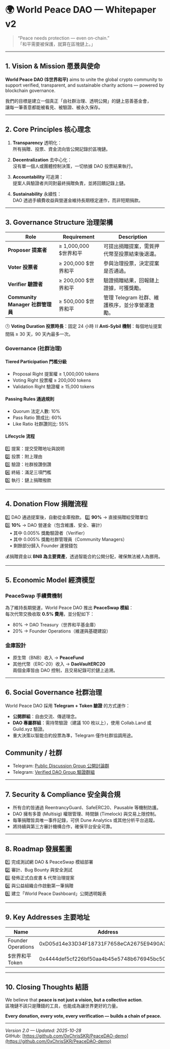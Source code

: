 # 🌍 World Peace DAO — Whitepaper v2  
> “Peace needs protection — even on-chain.”  
> 「和平需要被保護，就算在區塊鏈上。」

---

## 1. Vision & Mission 愿景與使命

**World Peace DAO ($世界和平)** aims to unite the global crypto community to support verified, transparent, and sustainable charity actions — powered by blockchain governance.  

我們的目標是建立一個真正「由社群治理、透明公開」的鏈上慈善基金會，  
讓每一筆善意都能被看見、被驗證、被永久保存。

---

## 2. Core Principles 核心理念
1. **Transparency** 透明化：  
   所有捐贈、投票、資金流向皆公開記錄於區塊鏈。  

2. **Decentralization** 去中心化：  
   沒有單一個人或團體控制決策，一切依據 DAO 投票結果執行。  

3. **Accountability** 可追溯：  
   提案人與驗證者共同對最終捐贈負責，並將回饋記錄上鏈。  

4. **Sustainability** 永續性：  
   DAO 透過手續費收益與營運金維持長期穩定運作，而非短期捐款。

---

## 3. Governance Structure 治理架構
| Role | Requirement | Description |
|------|--------------|-------------|
| **Proposer 提案者** | ≥ 1,000,000 $世界和平 | 可提出捐贈提案，需質押代幣至投票結束後退還。 |
| **Voter 投票者** | ≥ 200,000 $世界和平 | 參與治理投票，決定提案是否通過。 |
| **Verifier 驗證者** | ≥ 200,000 $世界和平 | 驗證捐贈結果，回報鏈上證據，可獲獎勵。 |
| **Community Manager 社群管理員** | ≥ 500,000 $世界和平 | 管理 Telegram 社群、維護秩序，並分享營運激勵。 |

🕒 **Voting Duration 投票時長**：固定 24 小時
⛓ **Anti-Sybil 機制**：每個地址提案間隔 ≥ 30 天，90 天內最多一次。

### Governance (社群治理)

#### Tiered Participation 門檻分級
- Proposal Right 提案權 ≥ 1,000,000 tokens  
- Voting Right 投票權 ≥ 200,000 tokens  
- Validation Right 驗證權 ≥ 15,000 tokens  

#### Passing Rules 通過規則
- Quorum 法定人數: 10%  
- Pass Ratio 贊成比: 60%  
- Like Ratio 社群讚同比: 55%  

#### Lifecycle 流程
1️⃣ 提案：提交受贈地址與說明  
2️⃣ 投票：附上理由  
3️⃣ 驗證：社群按讚倒讚  
4️⃣ 終結：滿足三項門檻  
5️⃣ 執行：鏈上捐贈撥款

---

## 4. Donation Flow 捐贈流程
1️⃣ DAO 通過提案後，自動從金庫撥款。
2️⃣ **90%** → 直接捐贈給受贈單位  
3️⃣ **10%** → DAO 營運金（包含維護、安全、審計）  
　• 其中 0.005% 獎勵驗證者（Verifier）  
　• 其中 0.005% 獎勵社群管理員（Community Managers）  
　• 剩餘部分歸入 Founder 運營錢包  

💰捐贈資金以 **BNB 為主要資產**，透過智能合約公開分配，確保無法被人為挪用。

---

## 5. Economic Model 經濟模型

### PeaceSwap 手續費機制
為了維持長期營運，World Peace DAO 推出 **PeaceSwap 模組**：  
每次代幣交換收取 **0.5% 費用**，並分配如下：  
- 80% → DAO Treasury（世界和平基金庫）  
- 20% → Founder Operations（維運與基礎建設）

### 金庫設計
- 原生幣（BNB）收入 → **PeaceFund**  
- 其他代幣（ERC-20）收入 → **DaoVaultERC20**  
兩個金庫皆由 DAO 控制，且交易紀錄可於鏈上追溯。

---

## 6. Social Governance 社群治理
World Peace DAO 採用 **Telegram + Token 驗證** 的方式運作：
- **公開群組**：自由交流、傳遞理念。
- **DAO 專屬群組**：需持幣驗證（建議 100 枚以上），使用 Collab.Land 或 Guild.xyz 驗證。
- 重大決策以智能合約投票為準，Telegram 僅作社群協調用途。

## Community / 社群

- Telegram: [Public Discussion Group 公開討論群](https://t.me/WorldPeace_BNB)
- Telegram: [Verified DAO Group 驗證群組](https://t.me/+i-dpunM-luk1ZjRl)

---

## 7. Security & Compliance 安全與合規
- 所有合約皆通過 ReentrancyGuard、SafeERC20、Pausable 等機制防護。  
- DAO 擁有多簽 (Multisig) 權限管理、時間鎖 (Timelock) 與交易上限控制。  
- 每筆捐贈皆具唯一事件記錄，可供 Dune Analytics 或其他分析平台追蹤。  
- 將持續與第三方審計機構合作，確保平台安全可靠。

---

## 8. Roadmap 發展藍圖
1️⃣ 完成測試網 DAO & PeaceSwap 模組部署  
2️⃣ 審計、Bug Bounty 與安全測試  
3️⃣ 發佈正式白皮書 & 代幣治理提案  
4️⃣ 與公益組織合作啟動第一筆捐贈  
5️⃣ 建立「World Peace Dashboard」公開透明報表  

---

## 9. Key Addresses 主要地址
| Name | Address |
|------|----------|
| Founder Operations | 0xD05d14e33D34F18731F7658eCA2675E9490A32D3 |
| $世界和平 Token | 0x4444def5cf226bf50aa4b45e5748b676945bc509 |

---

## 10. Closing Thoughts 結語
We believe that **peace is not just a vision, but a collective action**.  
區塊鏈不該只是賺錢的工具，也能成為讓世界更好的力量。  

**Every donation, every vote, every verification — builds a chain of peace.**

---

*Version 2.0 — Updated: 2025-10-28*  
GitHub: [https://github.com/0xChrisSKR/PeaceDAO-demo](https://github.com/0xChrisSKR/PeaceDAO-demo)
